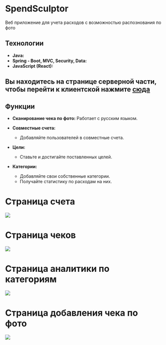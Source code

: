 # SpendSculptor

Веб приложение для учета расходов с возможностью распознования по фото

## Технологии

- **Java:**
- **Spring - Boot, MVC, Security, Data:**
- **JavaScript (React):**

## Вы находитесь на странице серверной части, чтобы перейти к клиентской нажмите [сюда](https://github.com/gavenktar/SpendSculptorFrontend)

## Функции

- **Сканирование чека по фото:** 
 Работает с русским языком.

- **Совместные счета:** 
   - Добавляйте пользователей в совместные счета.

- **Цели:** 
   - Ставьте и достигайте поставленных целей.

- **Категории:** 
   - Добавляйте свои собственные категории.
   - Получайте статистику по расходам на них.
 
  
# Страница счета
  ![](https://github.com/gavenktar/visual/blob/main/2023-11-24%2018-07-09.gif)
  # Страница чеков
 ![](https://github.com/gavenktar/visual/blob/main/2023-11-24%2018-07-09_2.gif)
 # Cтраница аналитики по категориям
![](https://github.com/gavenktar/visual/blob/main/2023-11-24%2018-07-09_3.gif)
# Страница добавления чека по фото
![](https://github.com/gavenktar/visual/blob/main/2023-11-24%2018-07-09_4.gif)
